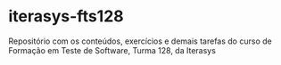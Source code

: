 # iterasys-fts128
Repositório com os conteúdos, exercícios e demais tarefas do curso de Formação em Teste de Software, Turma 128, da Iterasys
